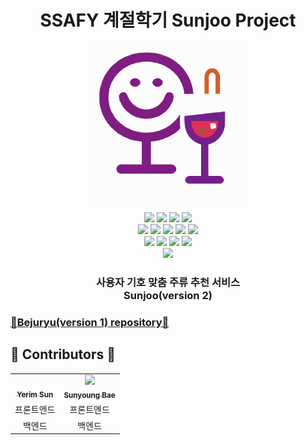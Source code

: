 <h1 align="center">SSAFY 계절학기 Sunjoo Project</h1>
<p align="center">
	<img src="image/icon.png"/ width="50%">
</p>	   

<p align="center">
    	<img src="https://img.shields.io/badge/Kotlin-1.8.10-7F52FF?style=for-the-badge&logo=Kotlin&logoColor=white"/>
	<img src="https://img.shields.io/badge/Android-3DDC84?style=for-the-badge&logo=android&logoColor=white"/>
	<img src="https://img.shields.io/badge/javascript-F7DF1E?style=for-the-badge&logo=javascript&logoColor=black"> 
	<img src="https://img.shields.io/badge/react-61DAFB?style=for-the-badge&logo=react&logoColor=black"><br /> 
 	<img src="https://img.shields.io/badge/java-007396?style=for-the-badge&logo=java&logoColor=white"> 
 	<img src="https://img.shields.io/badge/spring-6DB33F?style=for-the-badge&logo=spring&logoColor=white"> 
    <img src="https://img.shields.io/badge/spring security-6DB33F?style=for-the-badge&logo=spring security&logoColor=white"> 
    <img src="https://img.shields.io/badge/Docker-2496ED?style=for-the-badge&logo=docker&logoColor=white"> 
     <img src="https://img.shields.io/badge/Github actions-2088FF?style=for-the-badge&logo=githubactions&logoColor=white"> 
    <br />    
	<img src="https://img.shields.io/badge/amazon rds-527FFF?style=for-the-badge&logo=Amazon RDS&logoColor=white">
    <img src="https://img.shields.io/badge/amazon ec2-FF9900?style=for-the-badge&logo=Amazon ec2&logoColor=white">
    <img src="https://img.shields.io/badge/amazon s3-569A31?style=for-the-badge&logo=Amazon s3&logoColor=white">
    <img src="https://img.shields.io/badge/redis-FF4438?style=for-the-badge&logo=redis&logoColor=white">
    <br />
    <img src="https://img.shields.io/badge/all_contributors-2-orange.svg?style=for-the-badge"/>
</p>


<p align="center">
	<h3 align="center">
		 사용자 기호 맞춤 주류 추천 서비스<br>Sunjoo(version 2)
	</h3>
     <a href="https://github.com/pknu-wap/2023_1_WAT_BeJuRyu?tab=readme-ov-file"><h3> 🥂Bejuryu(version 1) repository🥂</h3></a>

</p>

## 🍷 Contributors 🍷


<!-- ALL-CONTRIBUTORS-LIST:START - Do not remove or modify this section -->
<!-- prettier-ignore-start -->
<!-- markdownlint-disable -->
<table>
  <tr>
    <td align="center"><a href="https://github.com/SunYerim"><img src="https://avatars.githubusercontent.com/u/101817171?v=4" width="100px;" alt=""/><br /><sub><b>Yerim Sun</b></sub></a><br /></td>
    <td align="center"><a href="https://github.com/baesunyoung6767"><img src="https://avatars.githubusercontent.com/u/87819894?v=4" width="100px;" at=""/><br /><sub><b>Sunyoung Bae</b></sub></a><br /></td>

  </tr>
    <tr>
    <td align="center">프론트엔드</td>
    <td align="center">프론트엔드</td>
  </tr>
  </tr>
    <tr>
    <td align="center">백엔드</td>
    <td align="center">백엔드</td>

  </tr>
</table>

<!-- markdownlint-restore -->
<!-- prettier-ignore-end -->

<!-- ALL-CONTRIBUTORS-LIST:END -->
